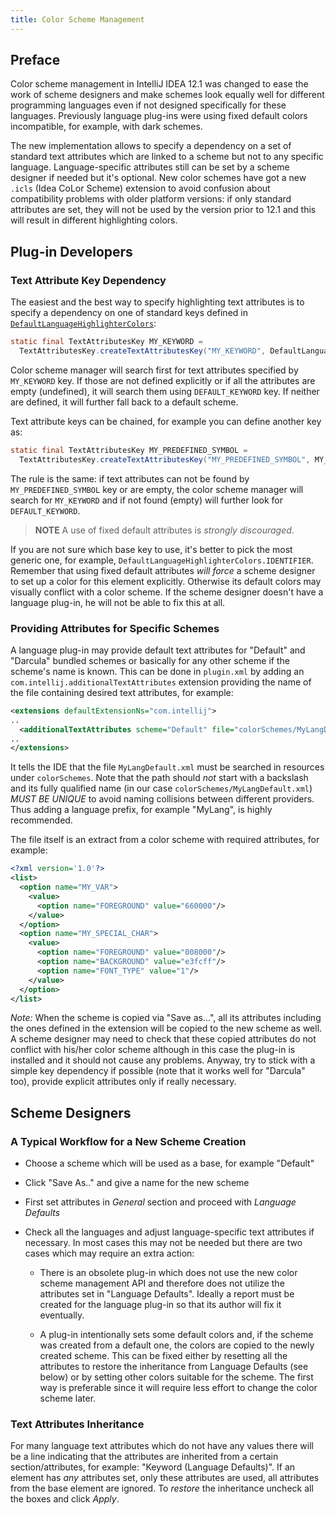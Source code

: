 ```yaml
---
title: Color Scheme Management
---
```

<!-- Copyright 2000-2020 JetBrains s.r.o. and other contributors. Use of this source code is governed by the Apache 2.0 license that can be found in the LICENSE file. -->

## Preface

Color scheme management in IntelliJ IDEA 12.1 was changed to ease the work of scheme designers and make schemes look equally well for different programming languages even if not designed specifically for these languages.
Previously language plug-ins were using fixed default colors incompatible, for example, with dark schemes.

The new implementation allows to specify a dependency on a set of standard text attributes which are linked to a scheme but not to any specific language.
Language-specific attributes still can be set by a scheme designer if needed but it's optional.
New color schemes have got a new `.icls` (Idea CoLor Scheme) extension to avoid confusion about compatibility problems with older platform versions:
if only standard attributes are set, they will not be used by the version prior to 12.1 and this will result in different highlighting colors.

## Plug-in Developers

### Text Attribute Key Dependency

The easiest and the best way to specify highlighting text attributes is to specify a dependency on one of standard keys defined in [`DefaultLanguageHighlighterColors`](upsource:///platform/editor-ui-api/src/com/intellij/openapi/editor/DefaultLanguageHighlighterColors.java):

```java
static final TextAttributesKey MY_KEYWORD =
  TextAttributesKey.createTextAttributesKey("MY_KEYWORD", DefaultLanguageHighlighterColors.KEYWORD);
```

Color scheme manager will search first for text attributes specified by `MY_KEYWORD` key.
If those are not defined explicitly or if all the attributes are empty (undefined), it will search them using `DEFAULT_KEYWORD` key.
If neither are defined, it will further fall back to a default scheme.

Text attribute keys can be chained, for example you can define another key as:

```java
static final TextAttributesKey MY_PREDEFINED_SYMBOL =
  TextAttributesKey.createTextAttributesKey("MY_PREDEFINED_SYMBOL", MY_KEYWORD);
```

The rule is the same: if text attributes can not be found by `MY_PREDEFINED_SYMBOL` key or are empty, the color scheme manager will search for `MY_KEYWORD` and if not found (empty) will further look for `DEFAULT_KEYWORD`.

> **NOTE** A use of fixed default attributes is _strongly discouraged_.

If you are not sure which base key to use, it's better to pick the most generic one, for example, `DefaultLanguageHighlighterColors.IDENTIFIER`.
Remember that using fixed default attributes *will force*  a scheme designer to set up a color for this element explicitly.
Otherwise its default colors may visually conflict with a color scheme.
If the scheme designer doesn't have a language plug-in, he will not be able to fix this at all.

### Providing Attributes for Specific Schemes

A language plug-in may provide default text attributes for "Default" and "Darcula" bundled schemes or basically for any other scheme if the scheme's name is known.
This can be done in `plugin.xml` by adding an `com.intellij.additionalTextAttributes` extension providing the name of the file containing desired text attributes, for example:

```xml
<extensions defaultExtensionNs="com.intellij">
..
  <additionalTextAttributes scheme="Default" file="colorSchemes/MyLangDefault.xml"/>
..
</extensions>
```

It tells the IDE that the file `MyLangDefault.xml` must be searched in resources under `colorSchemes`.
Note that the path should *not* start with a backslash and its fully qualified name (in our case `colorSchemes/MyLangDefault.xml`) *MUST BE UNIQUE* to avoid naming collisions between different providers.
Thus adding a language prefix, for example "MyLang", is highly recommended.

The file itself is an extract from a color scheme with required attributes, for example:

```xml
<?xml version='1.0'?>
<list>
  <option name="MY_VAR">
    <value>
      <option name="FOREGROUND" value="660000"/>
    </value>
  </option>
  <option name="MY_SPECIAL_CHAR">
    <value>
      <option name="FOREGROUND" value="008000"/>
      <option name="BACKGROUND" value="e3fcff"/>
      <option name="FONT_TYPE" value="1"/>
    </value>
  </option>
</list>
```

*Note:*  When the scheme is copied via "Save as...", all its attributes including the ones defined in the extension will be copied to the new scheme as well.
A scheme designer may need to check that these copied attributes do not conflict with his/her color scheme although in this case the plug-in is installed and it should not cause any problems.
Anyway, try to stick with a simple key dependency if possible (note that it works well for "Darcula" too), provide explicit attributes only if really necessary.

## Scheme Designers

### A Typical Workflow for a New Scheme Creation

*  Choose a scheme which will be used as a base, for example "Default"

*  Click "Save As.." and give a name for the new scheme

*  First set attributes in *General*  section and proceed with *Language Defaults*

*  Check all the languages and adjust language-specific text attributes if necessary.
In most cases this may not be needed but there are two cases which may require an extra action:

    *  There is an obsolete plug-in which does not use the new color scheme management API and therefore does not utilize the attributes set in "Language Defaults".
    Ideally a report must be created for the language plug-in so that its author will fix it eventually.

    *  A plug-in intentionally sets some default colors and, if the scheme was created from a default one, the colors are copied to the newly created scheme.
    This can be fixed either by resetting all the attributes to restore the inheritance from Language Defaults (see below) or by setting other colors suitable for the scheme.
    The first way is preferable since it will require less effort to change the color scheme later.

### Text Attributes Inheritance

For many language text attributes which do not have any values there will be a line indicating that the attributes are inherited from a certain section/attributes, for example: "Keyword (Language Defaults)".
If an element has *any*  attributes set, only these attributes are used, all attributes from the base element are ignored.
To *restore*  the inheritance uncheck all the boxes and click *Apply*.

